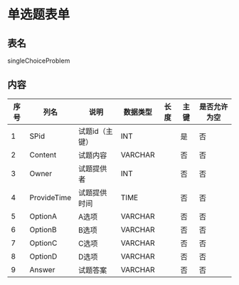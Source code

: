 ﻿

# 单选题表单

## 表名

singleChoiceProblem

## 内容

| 序号 | 列名        | 说明           | 数据类型 | 长度 | 主键 | 是否允许为空 |
| ---- | ----------- | -------------- | -------- | ---- | ---- | ------------ |
| 1    | SPid         | 试题id（主键） | INT      |      | 是   | 否           |
| 2    | Content     | 试题内容       | VARCHAR  |      | 否   | 否           |
| 3    | Owner       | 试题提供者     | INT  |      | 否   | 否           |
| 4    | ProvideTime | 试题提供时间   | TIME     |      | 否   | 否           |
| 5    | OptionA     | A选项         | VARCHAR     |      | 否   | 否        |
| 6    | OptionB     | B选项         | VARCHAR     |      | 否   | 否        |
| 7    | OptionC     | C选项         | VARCHAR     |      | 否   | 否        |
| 8    | OptionD     | D选项         | VARCHAR     |      | 否   | 否        |
| 9    | Answer      | 试题答案       | VARCHAR  |      | 否   | 否           |





